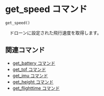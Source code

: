 # get_speed コマンド

```get_speed()```

　ドローンに設定された飛行速度を取得します。

## 関連コマンド

- [get_battery コマンド]()
- [get_tof コマンド]()
- [get_imu コマンド]()
- [get_height コマンド]()
- [get_flighttime コマンド]()
